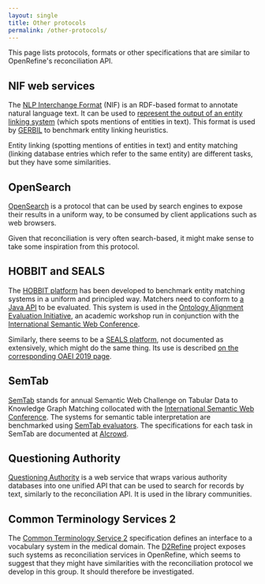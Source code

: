 ```yaml
---
layout: single
title: Other protocols
permalink: /other-protocols/
---
```


This page lists protocols, formats or other specifications that are
similar to OpenRefine's reconciliation API.

## NIF web services

The [NLP Interchange Format](https://persistence.uni-leipzig.org/nlp2rdf/) (NIF)
is an RDF-based format to annotate natural language text. It can be used
to [represent the output of an entity linking system](https://github.com/dice-group/gerbil/wiki/NIF) (which spots mentions of entities
in text). This format is used by [GERBIL](http://gerbil.aksw.org/gerbil/) to benchmark
entity linking heuristics.

Entity linking (spotting mentions of entities in text) and entity matching (linking database entries which refer to the same entity) are different tasks, but they have some similarities.

## OpenSearch

[OpenSearch](http://www.opensearch.org/Home) is a protocol that can be used
by search engines to expose their results in a uniform way, to be consumed
by client applications such as web browsers.

Given that reconciliation is very often search-based, it might make sense to
take some inspiration from this protocol.

## HOBBIT and SEALS

The [HOBBIT platform](https://hobbit-project.github.io/index.html) has been developed
to benchmark entity matching systems in a uniform and principled way.
Matchers need to conform to [a Java API](https://hobbit-project.github.io/system_integration.html) to be evaluated. This system is used in the [Ontology Alignment Evaluation Initiative](http://oaei.ontologymatching.org/), an academic workshop run in
conjunction with the [International Semantic Web Conference](http://www.semanticweb.org/).

Similarly, there seems to be a [SEALS platform](https://github.com/DanFaria/OAEI_SealsClient), not documented as extensively, which might do the same thing. Its use is described [on the corresponding OAEI 2019
page](http://oaei.ontologymatching.org/2019/seals/index.html).

## SemTab

[SemTab](https://www.cs.ox.ac.uk/isg/challenges/sem-tab) stands for annual Semantic Web Challenge on Tabular Data to Knowledge Graph Matching collocated with the [International Semantic Web Conference](http://www.semanticweb.org). The systems for semantic table interpretation are benchmarked using [SemTab evaluators](https://github.com/sem-tab-challenge/aicrowd-evaluator). The specifications for each task in SemTab are documented at [AIcrowd](https://www.aicrowd.com/organizers/tabular-data-to-knowledge-graph-matching).

## Questioning Authority

[Questioning Authority](https://github.com/samvera/questioning_authority) is a web service that wraps various authority databases into one unified API that can be used to search for records by text, similarly to the reconciliation API. It is used in the library communities.

## Common Terminology Services 2

The [Common Terminology Service 2](https://www.omg.org/cts2/) specification defines an interface to a vocabulary system in the medical domain. The [D2Refine](https://github.com/caCDE-QA/D2Refine) project exposes such systems as reconciliation services in OpenRefine, which seems to suggest that they might have similarities with the reconciliation protocol we develop in this group. It should therefore be investigated.
